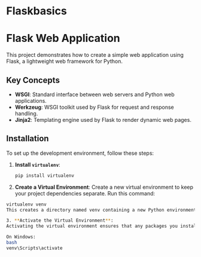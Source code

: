 # Flaskbasics
# Flask Web Application

This project demonstrates how to create a simple web application using Flask, a lightweight web framework for Python.

## Key Concepts

- **WSGI**: Standard interface between web servers and Python web applications.
- **Werkzeug**: WSGI toolkit used by Flask for request and response handling.
- **Jinja2**: Templating engine used by Flask to render dynamic web pages.

## Installation

To set up the development environment, follow these steps:

1. **Install `virtualenv`**:

   ```bash
   pip install virtualenv
2. **Create a Virtual Environment**:
Create a new virtual environment to keep your project dependencies separate.
Run this command:

```bash
virtualenv venv
This creates a directory named venv containing a new Python environment.

3. **Activate the Virtual Environment**:
Activating the virtual environment ensures that any packages you install or use are specific to this environment.

On Windows:
bash
venv\Scripts\activate
